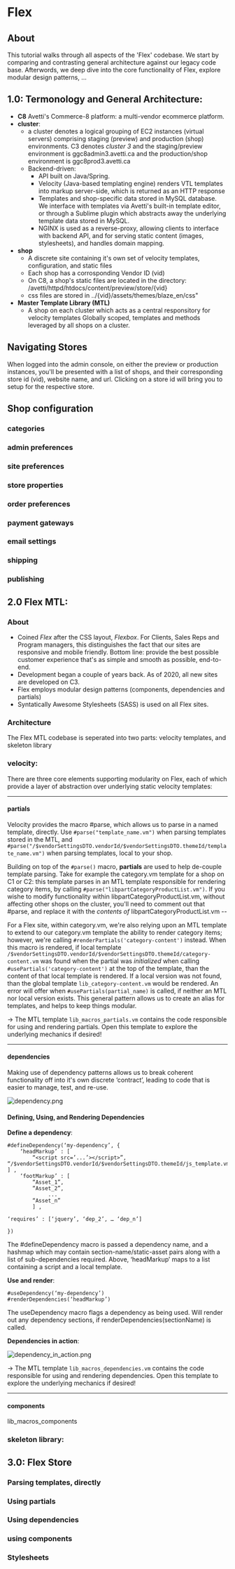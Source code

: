 # Flex

## About

This tutorial walks through all aspects of the 'Flex' codebase. We start by comparing and contrasting general architecture against our legacy code base. Afterwords, we deep dive into the core functionality of Flex, explore modular design patterns, ...

## 1.0: Termonology and General Architecture:

* **C8**
    Avetti's Commerce-8 platform: a multi-vendor ecommerce platform.
* **cluster**: 
    * a cluster denotes a logical grouping of EC2 instances (virtual servers) comprising staging (preview) and production (shop) environments. C3 denotes *cluster 3* and the staging/preview environment is ggc8admin3.avetti.ca and the production/shop environment is ggc8prod3.avetti.ca
    * Backend-driven: 
        * API built on Java/Spring. 
        * Velocity (Java-based templating engine) renders VTL templates into markup server-side, which is returned as an HTTP response
        * Templates and shop-specific data stored in MySQL database. We interface with templates via Avetti's built-in template editor, or through a Sublime plugin which abstracts away the underlying template data stored in MySQL.
        * NGINX is used as a reverse-proxy, allowing clients to interface with backend API, and for serving static content (images, stylesheets), and handles domain mapping.
* **shop**
    * A discrete site containing it's own set of velocity templates, configuration, and static files
    * Each shop has a corrosponding Vendor ID (vid)
    * On C8, a shop's static files are located in the directory: /avetti/httpd/htdocs/content/preview/store/{vid}
    * css files are stored in ../{vid}/assets/themes/blaze_en/css"
* **Master Template Library (MTL)**
    * A shop on each cluster which acts as a central responsitory for velocity templates Globally scoped, templates and methods leveraged by all shops on a cluster.

## Navigating Stores

When logged into the admin console, on either the preview or production instances, you'll be presented with a list of shops, and their corresponding store id (vid), website name, and url. Clicking on a store id will bring you to setup for the respective store.

## Shop configuration

### categories

### admin preferences

### site preferences

### store properties

### order preferences

### payment gateways

### email settings

### shipping

### publishing


## 2.0 Flex MTL:

### About
* Coined *Flex* after the CSS layout, *Flexbox*. For Clients, Sales Reps and Program managers, this distinguishes the fact that our sites are responsive and mobile friendly. Bottom line: provide the best possible customer experience that's as simple and smooth as possible, end-to-end. 
* Development began a couple of years back. As of 2020, all new sites are developed on C3.
* Flex employs modular design patterns (components, dependencies and partials)
* Syntatically Awesome Stylesheets (SASS) is used on all Flex sites.

### Architecture

The Flex MTL codebase is seperated into two parts: velocity templates, and skeleton library

### velocity:

There are three core elements supporting modularity on Flex, each of which provide a layer of abstraction over underlying static velocity templates:

---
#### partials

Velocity provides the macro #parse, which allows us to parse in a named template, directly. Use `#parse("template_name.vm")` when parsing templates stored in the MTL, and `#parse("/$vendorSettingsDTO.vendorId/$vendorSettingsDTO.themeId/template_name.vm")` when parsing templates, local to your shop.

Building on top of the `#parse()` macro, **partials** are used to help de-couple template parsing. Take for example the category.vm template for a shop on C1 or C2: this template parses in an MTL template responsible for rendering category items, by calling `#parse("libpartCategoryProductList.vm")`. If you wishe to modify functionality within libpartCategoryProductList.vm, without affecting other shops on the cluster, you'll need to comment out that #parse, and replace it with the *contents of*  libpartCategoryProductList.vm -- 

For a Flex site, within category.vm, we're also relying upon an MTL template to extend to our category.vm template the ability to render category items; however, we're calling `#renderPartials('category-content')` instead. When this macro is rendered, if local template `/$vendorSettingsDTO.vendorId/$vendorSettingsDTO.themeId/category-content.vm` was found when the partial was *initialized* when calling `#usePartials('category-content')` at the top of the template, than the content of that local template is rendered. If a local version was not found, than the global template `lib_category-content.vm` would be rendered. An error will offer when `#usePartials(partial_name)` is called, if neither an MTL nor local version exists. This general pattern allows us to create an alias for templates, and helps to keep things modular.


-> The MTL template `lib_macros_partials.vm` contains the code responsible for using and rendering partials. Open this template to explore the underlying mechanics if desired!

---
#### dependencies

Making use of dependency patterns allows us to break coherent functionality off into it's own discrete ‘contract’, leading to code that is easier to manage, test, and re-use.

![dependency.png](dependency.png) 

#### Defining, Using, and Rendering Dependencies

**Define a dependency**:

```
#defineDependency(‘my-dependency’, {
	‘headMarkup’ : [
		“<script src=’...’></script>”,
“/$vendorSettingsDTO.vendorId/$vendorSettingsDTO.themeId/js_template.vm”,
] ,
	‘footMarkup’ : [
		“Asset_1”,
		“Asset_2”,
		     ...
		“Asset_n”
		] ,

‘requires’ : [‘jquery’, ‘dep_2’, … ‘dep_n’]

})
```
The #defineDependency macro is passed a dependency name, and a hashmap which may contain section-name/static-asset pairs along with a list of sub-dependencies required. Above, ‘headMarkup’ maps to a list containing a script and a local template. 

**Use and render**:
```
#useDependency(‘my-dependency’)
#renderDependencies(‘headMarkup’)
```
The useDependency macro flags a dependency as being used. Will render out any dependency sections, if renderDependencies(sectionName) is called.

**Dependencies in action**:

![dependency_in_action.png](dependency_in_action.png) 

-> The MTL template `lib_macros_dependencies.vm` contains the code responsible for using and rendering dependencies. Open this template to explore the underlying mechanics if desired!

---
#### components

lib_macros_components

### skeleton library:



				
## 3.0: Flex Store

### Parsing templates, directly

### Using partials

### Using dependencies

### using components

### Stylesheets



